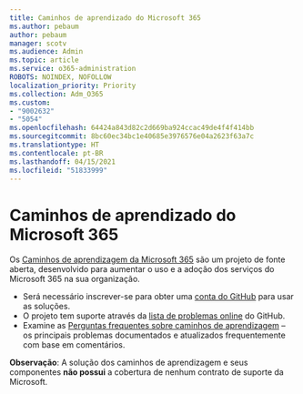 ```yaml
---
title: Caminhos de aprendizado do Microsoft 365
ms.author: pebaum
author: pebaum
manager: scotv
ms.audience: Admin
ms.topic: article
ms.service: o365-administration
ROBOTS: NOINDEX, NOFOLLOW
localization_priority: Priority
ms.collection: Adm_O365
ms.custom:
- "9002632"
- "5054"
ms.openlocfilehash: 64424a843d82c2d669ba924ccac49de4f4f414bb
ms.sourcegitcommit: 8bc60ec34bc1e40685e3976576e04a2623f63a7c
ms.translationtype: HT
ms.contentlocale: pt-BR
ms.lasthandoff: 04/15/2021
ms.locfileid: "51833999"
---
```

# <a name="microsoft-365-learning-pathways"></a>Caminhos de aprendizado do Microsoft 365

Os [Caminhos de aprendizagem da Microsoft 365](https://docs.microsoft.com/office365/customlearning/) são um projeto de fonte aberta, desenvolvido para aumentar o uso e a adoção dos serviços do Microsoft 365 na sua organização.

- Será necessário inscrever-se para obter uma [conta do GitHub](https://aka.ms/joingithub) para usar as soluções.
- O projeto tem suporte através da [lista de problemas online](https://aka.ms/CustomLearningHelp) do GitHub.
- Examine as [Perguntas frequentes sobre caminhos de aprendizagem](https://docs.microsoft.com/office365/customlearning/faq) – os principais problemas documentados e atualizados frequentemente com base em comentários.

**Observação**: A solução dos caminhos de aprendizagem e seus componentes **não possui** a cobertura de nenhum contrato de suporte da Microsoft.
